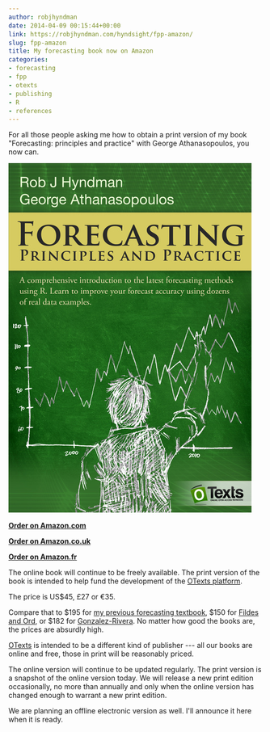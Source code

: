 ```yaml
---
author: robjhyndman
date: 2014-04-09 00:15:44+00:00
link: https://robjhyndman.com/hyndsight/fpp-amazon/
slug: fpp-amazon
title: My forecasting book now on Amazon
categories:
- forecasting
- fpp
- otexts
- publishing
- R
- references
---
```


For all those people asking me how to obtain a print version of my book "Forecasting: principles and practice" with George Athanasopoulos, you now can.

[![FPP cover](/files/fppcover.jpg)](https://www.createspace.com/4486639)

**[Order on Amazon.com](http://www.amazon.com/dp/0987507109/&tag=otexts-20)**

**[Order on Amazon.co.uk](http://www.amazon.co.uk/dp/0987507109/?tag=otexts-21)**

**[Order on Amazon.fr](http://www.amazon.fr/dp/0987507109/)**

The online book will continue to be freely available. The print version of the book is intended to help fund the development of the [OTexts platform](http://www.otexts.org).

The price is US$45, £27 or €35. 

Compare that to $195 for [my previous forecasting textbook](http://www.amazon.com/dp/0471532339?tag=otexts-20),  $150 for [Fildes and Ord](http://www.amazon.com/dp/0324311273/?tag=otexts-20), or $182 for [Gonzalez-Rivera](http://www.amazon.com/dp/0131474936/&tag=otexts-20). No matter how good the books are, the prices are absurdly high. 

[OTexts](http://www.otexts.org) is intended to be a different kind of publisher --- all our books are online and free, those in print will be reasonably priced.

The online version will continue to be updated regularly. The print version is a snapshot of the online version today. We will release a new print edition occasionally, no more than annually and only when the online version has changed enough to warrant a new print edition.

We are planning an offline electronic version as well. I'll announce it here when it is ready.



